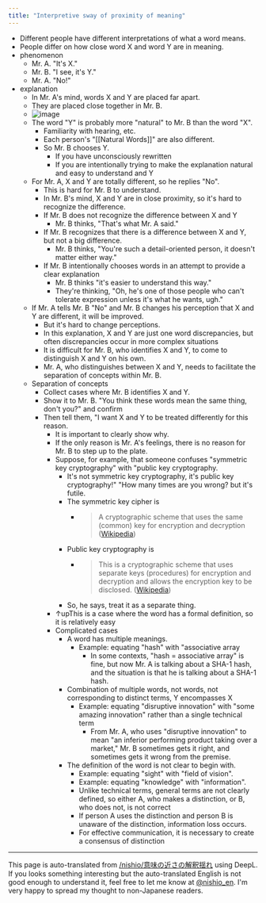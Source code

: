 ```yaml
---
title: "Interpretive sway of proximity of meaning"
---
```


- Different people have different interpretations of what a word means.
- People differ on how close word X and word Y are in meaning.
- phenomenon
    - Mr. A. "It's X."
    - Mr. B. "I see, it's Y."
    - Mr. A. "No!"
- explanation
    - In Mr. A's mind, words X and Y are placed far apart.
    - They are placed close together in Mr. B.
    - ![image](https://gyazo.com/c44cae610f7c16296bfbd82c4b88f46f/thumb/1000)
    - The word "Y" is probably more "natural" to Mr. B than the word "X".
        - Familiarity with hearing, etc.
        - Each person's "[[Natural Words]]" are also different.
        - So Mr. B chooses Y.
            - If you have unconsciously rewritten
            - If you are intentionally trying to make the explanation natural and easy to understand and Y
    - For Mr. A, X and Y are totally different, so he replies "No".
        - This is hard for Mr. B to understand.
        - In Mr. B's mind, X and Y are in close proximity, so it's hard to recognize the difference.
        - If Mr. B does not recognize the difference between X and Y
            - Mr. B thinks, "That's what Mr. A said."
        - If Mr. B recognizes that there is a difference between X and Y, but not a big difference.
            - Mr. B thinks, "You're such a detail-oriented person, it doesn't matter either way."
        - If Mr. B intentionally chooses words in an attempt to provide a clear explanation
            - Mr. B thinks "it's easier to understand this way."
            - They're thinking, "Oh, he's one of those people who can't tolerate expression unless it's what he wants, ugh."
    - If Mr. A tells Mr. B "No" and Mr. B changes his perception that X and Y are different, it will be improved.
        - But it's hard to change perceptions.
        - In this explanation, X and Y are just one word discrepancies, but often discrepancies occur in more complex situations
        - It is difficult for Mr. B, who identifies X and Y, to come to distinguish X and Y on his own.
        - Mr. A, who distinguishes between X and Y, needs to facilitate the separation of concepts within Mr. B.
    - Separation of concepts
        - Collect cases where Mr. B identifies X and Y.
        - Show it to Mr. B. "You think these words mean the same thing, don't you?" and confirm
        - Then tell them, "I want X and Y to be treated differently for this reason.
            - It is important to clearly show why.
            - If the only reason is Mr. A's feelings, there is no reason for Mr. B to step up to the plate.
            - Suppose, for example, that someone confuses "symmetric key cryptography" with "public key cryptography.
                - It's not symmetric key cryptography, it's public key cryptography!" "How many times are you wrong? but it's futile.
                - The symmetric key cipher is
                    - > A cryptographic scheme that uses the same (common) key for encryption and decryption ([Wikipedia](https://ja.wikipedia.org/wiki/%E5%85%B1%E9%80%9A%E9%8D%B5%E6%9A%97%E5%8F%B7))
                - Public key cryptography is
                    - > This is a cryptographic scheme that uses separate keys (procedures) for encryption and decryption and allows the encryption key to be disclosed. ([Wikipedia](https://ja.wikipedia.org/wiki/%E5%85%AC%E9%96%8B%E9%8D%B5%E6%9A%97%E5%8F%B7))
                - So, he says, treat it as a separate thing.
            - ↑upThis is a case where the word has a formal definition, so it is relatively easy
            - Complicated cases
                - A word has multiple meanings.
                    - Example: equating "hash" with "associative array
                        - In some contexts, "hash = associative array" is fine, but now Mr. A is talking about a SHA-1 hash, and the situation is that he is talking about a SHA-1 hash.
                - Combination of multiple words, not words, not corresponding to distinct terms, Y encompasses X
                    - Example: equating "disruptive innovation" with "some amazing innovation" rather than a single technical term
                        - From Mr. A, who uses "disruptive innovation" to mean "an inferior performing product taking over a market," Mr. B sometimes gets it right, and sometimes gets it wrong from the premise.
                - The definition of the word is not clear to begin with.
                    - Example: equating "sight" with "field of vision".
                    - Example: equating "knowledge" with "information".
                    - Unlike technical terms, general terms are not clearly defined, so either A, who makes a distinction, or B, who does not, is not correct
                    - If person A uses the distinction and person B is unaware of the distinction, information loss occurs.
                    - For effective communication, it is necessary to create a consensus of distinction

---
This page is auto-translated from [/nishio/意味の近さの解釈揺れ](https://scrapbox.io/nishio/意味の近さの解釈揺れ) using DeepL. If you looks something interesting but the auto-translated English is not good enough to understand it, feel free to let me know at [@nishio_en](https://twitter.com/nishio_en). I'm very happy to spread my thought to non-Japanese readers.
